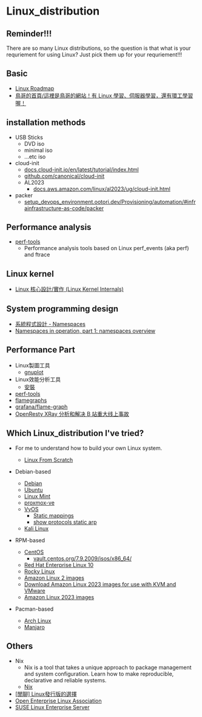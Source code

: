 # Linux_distribution

## Reminder!!!

There are so many Linux distributions, so the question is that what is your requriement for using Linux?
Just pick them up for your requriement!!!

## Basic

* [Linux Roadmap](https://roadmap.sh/linux)
* [鳥哥的首頁/這裡是鳥哥的網站！有 Linux 學習、伺服器學習，還有環工學習喔！](https://linux.vbird.org/)

## installation methods

* USB Sticks
    * DVD iso
    * minimal iso
    * ...etc iso
* cloud-init
    * [docs.cloud-init.io/en/latest/tutorial/index.html](https://docs.cloud-init.io/en/latest/tutorial/index.html)
    * [github.com/canonical/cloud-init](https://github.com/canonical/cloud-init)
    * AL2023
        * [docs.aws.amazon.com/linux/al2023/ug/cloud-init.html](https://docs.aws.amazon.com/linux/al2023/ug/cloud-init.html)
* packer
    * [setup_devops_environment.ootori.dev/Provisioning/automation/#infrainfrastructure-as-code/packer](https://setup_devops_environment.ootori.dev/Provisioning/automation/#infrainfrastructure-as-code)

## Performance analysis

* [perf-tools](https://github.com/brendangregg/perf-tools)
    * Performance analysis tools based on Linux perf_events (aka perf) and ftrace

## Linux kernel

* [Linux 核心設計/實作 (Linux Kernel Internals)](http://wiki.csie.ncku.edu.tw/linux/schedule)

## System programming design

* [系統程式設計 - Namespaces](https://hackmd.io/@0xff07/r1wCFz0ut)
* [Namespaces in operation, part 1: namespaces overview](https://lwn.net/Articles/531114/)

## Performance Part

* Linux製圖工具
    * [gnuplot](https://hackmd.io/@sysprog/gnu-linux-dev/https%3A%2F%2Fhackmd.io%2Fs%2FSkwp-alOg)
* Linux效能分析工具
    * [安裝](https://hackmd.io/@sysprog/gnu-linux-dev/https%3A%2F%2Fhackmd.io%2Fs%2FB11109rdg#%E5%AE%89%E8%A3%9D)
* [perf-tools](https://github.com/brendangregg/perf-tools)
* [flamegraphs](https://www.brendangregg.com/flamegraphs.html)
* [grafana/flame-graph](https://grafana.com/docs/grafana/latest/panels-visualizations/visualizations/flame-graph/)
* [OpenResty XRay 分析和解决 B 站重大线上事故](https://blog.openresty.com.cn/cn/bilibili-xray-incident/)

## Which Linux_distribution I've tried?

* For me to understand how to build your own Linux system.
    * [Linux From Scratch](https://www.linuxfromscratch.org/)

* Debian-based
    * [Debian](https://www.debian.org/)
    * [Ubuntu](https://ubuntu.com/)
    * [Linux Mint](https://linuxmint.com/)
    * [proxmox-ve](https://www.proxmox.com/en/proxmox-ve)
    * [VyOS](https://docs.vyos.io/en/equuleus/contributing/build-vyos.html)
        * [Static mappings](https://docs.vyos.io/en/equuleus/configuration/service/dhcp-server.html#static-mappings)
        * [show protocols static arp](https://docs.vyos.io/en/equuleus/configuration/protocols/static.html#operation)
    * [Kali Linux](https://www.kali.org/)

* RPM-based
    * [CentOS](https://www.centos.org/)
        * [vault.centos.org/7.9.2009/isos/x86_64/](https://vault.centos.org/7.9.2009/isos/x86_64/)
    * [Red Hat Enterprise Linux 10](https://docs.redhat.com/en/documentation/red_hat_enterprise_linux/10)
    * [Rocky Linux](https://rockylinux.org/zh_TW/)
    * [Amazon Linux 2 images](https://cdn.amazonlinux.com/os-images/2.0.20240109.0/)
    * [Download Amazon Linux 2023 images for use with KVM and VMware](https://docs.aws.amazon.com/linux/al2023/ug/outside-ec2-download.html)
    * [Amazon Linux 2023 images](https://cdn.amazonlinux.com/al2023/os-images/2023.3.20240108.0/)

* Pacman-based
    * [Arch Linux](https://archlinux.org/)
    * [Manjaro](https://manjaro.org/)

## Others

* Nix
    * Nix is a tool that takes a unique approach to package management and system configuration. Learn how to make reproducible, declarative and reliable systems.
    * [Nix](https://nixos.org/)
* [[閒聊] Linux發行版的選擇](https://www.ptt.cc/bbs/Linux/M.1680031201.A.A70.html)
* [Open Enterprise Linux Association](https://openela.org/)
* [SUSE Linux Enterprise Server](https://www.suse.com/products/server/)